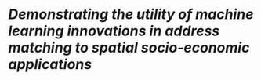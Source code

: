 # <i>Demonstrating the utility of machine learning innovations in address matching to spatial socio-economic applications</i>

